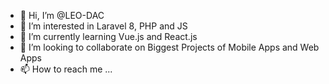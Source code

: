 - 👋 Hi, I’m @LEO-DAC
- 👀 I’m interested in Laravel 8, PHP and JS
- 🌱 I’m currently learning Vue.js and React.js 
- 💞️ I’m looking to collaborate on Biggest Projects of Mobile Apps and Web Apps
- 📫 How to reach me ...

<!---
LEO-DAC/LEO-DAC is a ✨ special ✨ repository because its `README.md` (this file) appears on your GitHub profile.
You can click the Preview link to take a look at your changes.
--->
